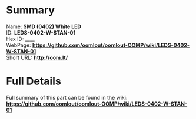 
Summary
=================
  
Name: __SMD (0402) White LED__    
ID: __LEDS-0402-W-STAN-01__   
Hex ID: ____   
WebPage: __https://github.com/oomlout/oomlout-OOMP/wiki/LEDS-0402-W-STAN-01__   
Short URL: __http://oom.lt/__   

Full Details
==========================
Full summary of this part can be found in the wiki:   
__https://github.com/oomlout/oomlout-OOMP/wiki/LEDS-0402-W-STAN-01__    

